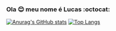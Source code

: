 ### Ola :blush: meu nome é Lucas :octocat:



[![Anurag's GitHub stats](https://github-readme-stats.vercel.app/api?username=fogo5000&show_icons=true&theme=dark)](https://github.com/anuraghazra/github-readme-stats)
[![Top Langs](https://github-readme-stats.vercel.app/api/top-langs/?username=fogo5000&layout=compact&theme=dark)](https://github.com/anuraghazra/github-readme-stats)

<!--
